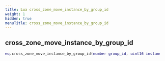 ```yaml
---
title: Lua cross_zone_move_instance_by_group_id
weight: 1
hidden: true
menuTitle: cross_zone_move_instance_by_group_id
---
```

## cross_zone_move_instance_by_group_id
```lua
eq.cross_zone_move_instance_by_group_id(number group_id, uint16 instance_id) -- void
```